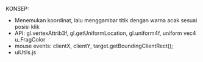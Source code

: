 KONSEP:

- Menemukan koordinat, lalu menggambar titik dengan warna acak sesuai posisi klik
- API: gl.vertexAttrib3f, gl.getUniformLocation, gl.uniform4f, uniform vec4 u_FragColor
- mouse events: clientX, clientY, target.getBoundingClientRect();
- uiUtils.js
